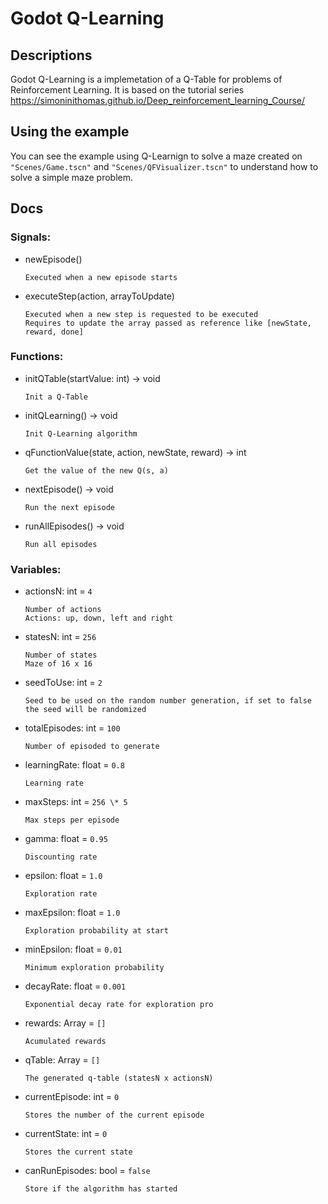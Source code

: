 # Godot Q-Learning

## Descriptions
Godot Q-Learning is a implemetation of a Q-Table for problems of Reinforcement Learning. It is based on the tutorial series https://simoninithomas.github.io/Deep_reinforcement_learning_Course/

## Using the example
You can see the example using Q-Learnign to solve a maze created on `"Scenes/Game.tscn"` and `"Scenes/QFVisualizer.tscn"` to understand how to solve a simple maze problem.

## Docs
### Signals:  
* newEpisode\(\)  
  
    ```
    Executed when a new episode starts
    ```

* executeStep\(action, arrayToUpdate\)  
  
    ```
    Executed when a new step is requested to be executed
    Requires to update the array passed as reference like [newState, reward, done]
    ```

  
### Functions:  
* initQTable(startValue: int) -> void  
  
    ```
    Init a Q-Table
    ```

* initQLearning() -> void  
  
    ```
    Init Q-Learning algorithm
    ```

* qFunctionValue(state, action, newState, reward) -> int  
  
    ```
    Get the value of the new Q(s, a)
    ```

* nextEpisode() -> void  
  
    ```
    Run the next episode
    ```

* runAllEpisodes() -> void  
  
    ```
    Run all episodes
    ```

  
### Variables:  
* actionsN: int = `4`  
  
    ```
    Number of actions
    Actions: up, down, left and right
    ```

* statesN: int = `256`  
  
    ```
    Number of states
    Maze of 16 x 16
    ```

* seedToUse: int = `2`  
  
    ```
    Seed to be used on the random number generation, if set to false the seed will be randomized
    ```

* totalEpisodes: int = `100`  
  
    ```
    Number of episoded to generate
    ```

* learningRate: float = `0.8`  
  
    ```
    Learning rate
    ```

* maxSteps: int = `256 \* 5`  
  
    ```
    Max steps per episode
    ```

* gamma: float = `0.95`  
  
    ```
    Discounting rate
    ```

* epsilon: float = `1.0`  
  
    ```
    Exploration rate
    ```

* maxEpsilon: float = `1.0`  
  
    ```
    Exploration probability at start
    ```

* minEpsilon: float = `0.01`  
  
    ```
    Minimum exploration probability
    ```

* decayRate: float = `0.001`  
  
    ```
    Exponential decay rate for exploration pro
    ```

* rewards: Array = `[]`  
  
    ```
    Acumulated rewards
    ```

* qTable: Array = `[]`  
  
    ```
    The generated q-table (statesN x actionsN)
    ```

* currentEpisode: int = `0`  
  
    ```
    Stores the number of the current episode
    ```

* currentState: int = `0`  
  
    ```
    Stores the current state
    ```

* canRunEpisodes: bool = `false`  
  
    ```
    Store if the algorithm has started
    ```

  
